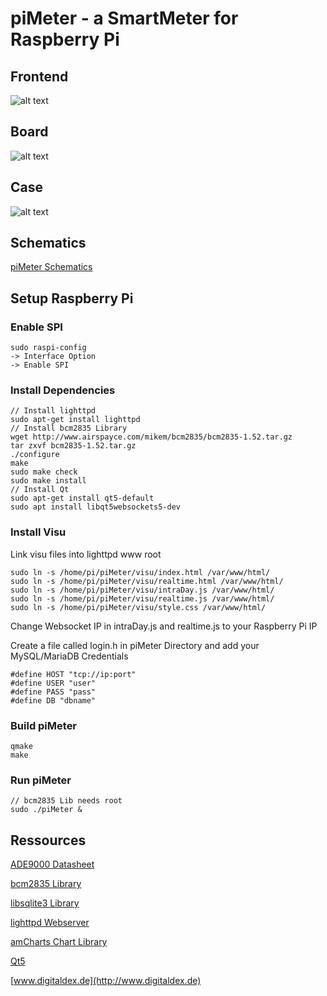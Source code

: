 # piMeter - a SmartMeter for Raspberry Pi

## Frontend
![alt text](https://github.com/digitaldex/piMeter/blob/master/visu/visu.png "Visu Screenshot")

## Board
![alt text](https://github.com/digitaldex/piMeter/blob/master/eagle/piMeter.png "Eagle Board Screenshot")

## Case
![alt text](https://github.com/digitaldex/piMeter/blob/master/eagle/case.png "piMeter Case Screenshot")

## Schematics
[piMeter Schematics](https://github.com/digitaldex/piMeter/blob/master/eagle/Schematics.pdf)


## Setup Raspberry Pi

### Enable SPI
```
sudo raspi-config
-> Interface Option
-> Enable SPI
```
### Install Dependencies
```
// Install lighttpd
sudo apt-get install lighttpd
// Install bcm2835 Library
wget http://www.airspayce.com/mikem/bcm2835/bcm2835-1.52.tar.gz
tar zxvf bcm2835-1.52.tar.gz
./configure
make
sudo make check
sudo make install
// Install Qt
sudo apt-get install qt5-default
sudo apt install libqt5websockets5-dev
```
### Install Visu
Link visu files into lighttpd www root
```
sudo ln -s /home/pi/piMeter/visu/index.html /var/www/html/
sudo ln -s /home/pi/piMeter/visu/realtime.html /var/www/html/
sudo ln -s /home/pi/piMeter/visu/intraDay.js /var/www/html/
sudo ln -s /home/pi/piMeter/visu/realtime.js /var/www/html/
sudo ln -s /home/pi/piMeter/visu/style.css /var/www/html/
```
Change Websocket IP in intraDay.js and realtime.js to your Raspberry Pi IP

Create a file called login.h in piMeter Directory and add your MySQL/MariaDB Credentials
```
#define HOST "tcp://ip:port"
#define USER "user"
#define PASS "pass"
#define DB "dbname"
```

### Build piMeter
```
qmake
make
```

### Run piMeter
```
// bcm2835 Lib needs root
sudo ./piMeter &
```

## Ressources

[ADE9000 Datasheet](http://www.analog.com/media/en/technical-documentation/data-sheets/ADE9000.pdf)

[bcm2835 Library](http://www.airspayce.com/mikem/bcm2835/)

[libsqlite3 Library](https://github.com/LuaDist/libsqlite3)

[lighttpd Webserver](https://www.lighttpd.net)

[amCharts Chart Library](https://www.amcharts.com)

[Qt5](https://www1.qt.io/developers/)

[www.digitaldex.de](http://www.digitaldex.de)
